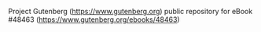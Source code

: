 Project Gutenberg (https://www.gutenberg.org) public repository for eBook #48463 (https://www.gutenberg.org/ebooks/48463)
